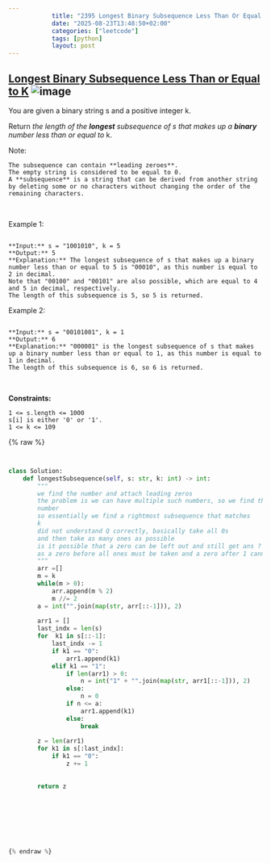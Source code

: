 ```yaml
---
            title: "2395 Longest Binary Subsequence Less Than Or Equal To K"
            date: "2025-08-23T13:48:50+02:00"
            categories: ["leetcode"]
            tags: [python]
            layout: post
---
```

            
## [Longest Binary Subsequence Less Than or Equal to K](https://leetcode.com/problems/longest-binary-subsequence-less-than-or-equal-to-k) ![image](https://img.shields.io/badge/Difficulty-Medium-orange)

You are given a binary string s and a positive integer k.

Return *the length of the **longest** subsequence of *s* that makes up a **binary** number less than or equal to* k.

Note:

	The subsequence can contain **leading zeroes**.
	The empty string is considered to be equal to 0.
	A **subsequence** is a string that can be derived from another string by deleting some or no characters without changing the order of the remaining characters.

 

Example 1:

```

**Input:** s = "1001010", k = 5
**Output:** 5
**Explanation:** The longest subsequence of s that makes up a binary number less than or equal to 5 is "00010", as this number is equal to 2 in decimal.
Note that "00100" and "00101" are also possible, which are equal to 4 and 5 in decimal, respectively.
The length of this subsequence is 5, so 5 is returned.

```

Example 2:

```

**Input:** s = "00101001", k = 1
**Output:** 6
**Explanation:** "000001" is the longest subsequence of s that makes up a binary number less than or equal to 1, as this number is equal to 1 in decimal.
The length of this subsequence is 6, so 6 is returned.

```

 

**Constraints:**

	1 <= s.length <= 1000
	s[i] is either '0' or '1'.
	1 <= k <= 109

{% raw %}


```python


class Solution:
    def longestSubsequence(self, s: str, k: int) -> int:
        """
        we find the number and attach leading zeros
        the problem is we can have multiple such numbers, so we find the right most 
        number
        so essentially we find a rightmost subsequence that matches 
        k
        did not understand Q correctly, basically take all 0s
        and then take as many ones as possible
        is it possible that a zero can be left out and still get ans ? No
        as a zero before all ones must be taken and a zero after 1 cannot help get 2 1s
        """
        arr =[]
        m = k
        while(m > 0):
            arr.append(m % 2)
            m //= 2
        a = int("".join(map(str, arr[::-1])), 2)
        
        arr1 = []
        last_indx = len(s)
        for  k1 in s[::-1]:
            last_indx -= 1
            if k1 == "0":
                arr1.append(k1)
            elif k1 == "1":
                if len(arr1) > 0:
                    n = int("1" + "".join(map(str, arr1[::-1])), 2)
                else:
                    n = 0
                if n <= a:
                    arr1.append(k1)
                else:
                    break
        
        z = len(arr1)
        for k1 in s[:last_indx]:
            if k1 == "0":
                z += 1
        
        
        return z
        
        



        


{% endraw %}
```
